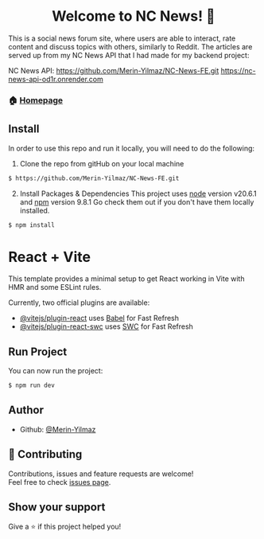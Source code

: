 <h1 align="center">Welcome to NC News! 👋</h1>


This is a social news forum site, where users are able to interact, rate content and discuss topics with others, similarly to Reddit. 
The articles are served up from my NC News API that I had made for my backend project:

NC News API:
https://github.com/Merin-Yilmaz/NC-News-FE.git
https://nc-news-api-od1r.onrender.com


### 🏠 [Homepage](https://myncnew.netlify.app/)

## Install

In order to use this repo and run it locally, you will need to do the following:

1. Clone the repo from gitHub on your local machine

```sh
$ https://github.com/Merin-Yilmaz/NC-News-FE.git
```

2. Install Packages & Dependencies
   This project uses [node](http://nodejs.org) version v20.6.1 and [npm](https://npmjs.com) version 9.8.1
   Go check them out if you don't have them locally installed.

```sh
$ npm install
```

# React + Vite

This template provides a minimal setup to get React working in Vite with HMR and some ESLint rules.

Currently, two official plugins are available:

- [@vitejs/plugin-react](https://github.com/vitejs/vite-plugin-react/blob/main/packages/plugin-react/README.md) uses [Babel](https://babeljs.io/) for Fast Refresh
- [@vitejs/plugin-react-swc](https://github.com/vitejs/vite-plugin-react-swc) uses [SWC](https://swc.rs/) for Fast Refresh

## Run Project

You can now run the project:

```sh
$ npm run dev
```

## Author

- Github: [@Merin-Yilmaz](https://github.com/Merin-Yilmaz)

## 🤝 Contributing

Contributions, issues and feature requests are welcome!<br />Feel free to check [issues page](https://github.com/Merin-Yilmaz/NC-News/issues).

## Show your support

Give a ⭐️ if this project helped you!
